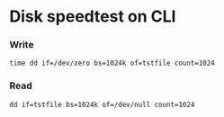 # Disk speedtest on CLI
### Write
```
time dd if=/dev/zero bs=1024k of=tstfile count=1024
```
### Read
```
dd if=tstfile bs=1024k of=/dev/null count=1024
```

